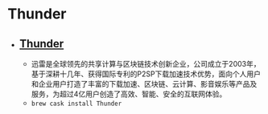 # Thunder
- [Thunder](https://www.xunlei.com/)
  -      
  - 迅雷是全球领先的共享计算与区块链技术创新企业，公司成立于2003年，基于深耕十几年、获得国际专利的P2SP下载加速技术优势，面向个人用户和企业用户打造了丰富的下载加速、区块链、云计算、影音娱乐等产品及服务，为超过4亿用户创造了高效、智能、安全的互联网体验。
  - `brew cask install Thunder`
